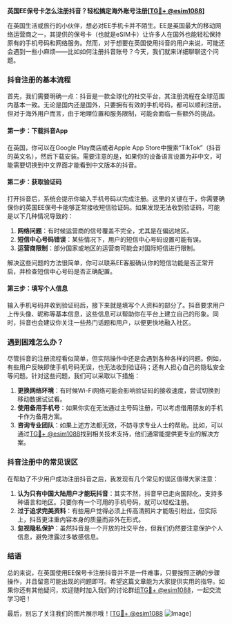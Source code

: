 **英国EE保号卡怎么注册抖音？轻松搞定海外账号注册[[TG💪+ @esim1088](https://t.me/s/esim1088)]**

在英国生活或旅行的小伙伴，想必对EE手机卡并不陌生。EE是英国最大的移动网络运营商之一，其提供的保号卡（也就是eSIM卡）让许多人在国外也能轻松保持原有的手机号码和网络服务。然而，对于想要在英国使用抖音的用户来说，可能还会遇到一些小麻烦——比如如何注册抖音账号？今天，我们就来详细聊聊这个问题。

### 抖音注册的基本流程

首先，我们需要明确一点：抖音是一款全球化的社交平台，其注册流程在全球范围内基本一致。无论是国内还是国外，只要拥有有效的手机号码，都可以顺利注册。但对于海外用户而言，由于地理位置和服务限制，可能会面临一些额外的挑战。

#### 第一步：下载抖音App

在英国，你可以在Google Play商店或者Apple App Store中搜索“TikTok”（抖音的英文名），然后下载安装。需要注意的是，如果你的设备语言设置为非中文，可能需要切换到中文界面才能看到中文版本的抖音。

#### 第二步：获取验证码

打开抖音后，系统会提示你输入手机号码以完成注册。这里的关键在于，你需要确保你的英国EE保号卡能够正常接收短信验证码。如果发现无法收到验证码，可能是以下几种情况导致的：

1. **网络问题**：有时候运营商的信号覆盖不完全，尤其是在偏远地区。
2. **短信中心号码错误**：某些情况下，用户的短信中心号码设置可能有误。
3. **运营商限制**：部分国家或地区的运营商可能会对国际短信进行限制。

解决这些问题的方法很简单，你可以联系EE客服确认你的短信功能是否正常开启，并检查短信中心号码是否正确配置。

#### 第三步：填写个人信息

输入手机号码并收到验证码后，接下来就是填写个人资料的部分了。抖音要求用户上传头像、昵称等基本信息，这些信息可以帮助你在平台上建立自己的形象。同时，抖音也会建议你关注一些热门话题和用户，以便更快地融入社区。

### 遇到困难怎么办？

尽管抖音的注册流程看似简单，但实际操作中还是会遇到各种各样的问题。例如，有些用户反映即使手机号码无误，也无法收到验证码；还有人担心自己的隐私安全等问题。针对这些问题，我们可以采取以下措施：

1. **更换网络环境**：有时候Wi-Fi网络可能会影响验证码的接收速度，尝试切换到移动数据试试看。
2. **使用备用手机号**：如果你实在无法通过主号码注册，可以考虑借用朋友的手机卡作为备用方案。
3. **咨询专业团队**：如果上述方法都无效，不妨寻求专业人士的帮助。比如，可以通过[TG💪+ @esim1088](https://t.me/s/esim1088)找到相关技术支持，他们通常能提供更专业的解决方案。

### 抖音注册中的常见误区

在帮助了不少用户成功注册抖音之后，我发现有几个常见的误区值得大家注意：

1. **认为只有中国大陆用户才能玩抖音**：其实不然，抖音早已走向国际化，支持多种语言和地区。只要你有一个可用的手机号码，就可以轻松注册。
2. **过于追求完美资料**：有些用户觉得必须上传高清照片才能吸引粉丝，但实际上，抖音更注重内容本身的质量而非外在形式。
3. **忽视隐私保护**：虽然抖音是一个开放的社交平台，但我们仍然要注意保护个人信息，避免泄露过多敏感信息。

### 结语

总的来说，在英国使用EE保号卡注册抖音并不是一件难事，只要按照正确的步骤操作，并且留意可能出现的问题即可。希望这篇文章能为大家提供实用的指导。如果你还有其他疑问，欢迎随时加入我们的讨论群组[TG💪+ @esim1088](https://t.me/s/esim1088)，一起交流学习吧！

最后，别忘了关注我们的图片展示哦！[[TG💪+ @esim1088](https://t.me/s/esim1088) ![Image](https://i.postimg.cc/4NQfJmqS/Snipaste-2025-05-13-00-14-12.png)]